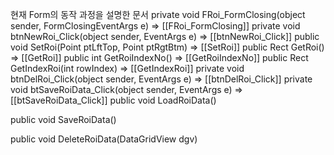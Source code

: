 현재 Form의 동작 과정을 설명한 문서
private void FRoi_FormClosing(object sender, FormClosingEventArgs e)
=> [[FRoi_FormClosing]]
private void btnNewRoi_Click(object sender, EventArgs e)
=> [[btnNewRoi_Click]]
public void SetRoi(Point ptLftTop, Point ptRgtBtm)
=> [[SetRoi]]
public Rect GetRoi()
=> [[GetRoi]]
public int GetRoiIndexNo()
=> [[GetRoiIndexNo]]
public Rect GetIndexRoi(int rowIndex)
=> [[GetIndexRoi]]
private void btnDelRoi_Click(object sender, EventArgs e)
=> [[btnDelRoi_Click]]
private void btSaveRoiData_Click(object sender, EventArgs e)
=> [[btSaveRoiData_Click]]
public void LoadRoiData()

public void SaveRoiData()

public void DeleteRoiData(DataGridView dgv)


